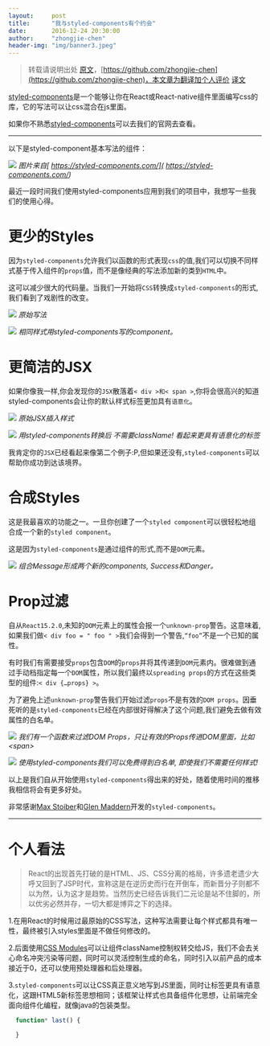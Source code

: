 ```yaml
---
layout:     post
title:      "我与styled-components有个约会"
date:       2016-12-24 20:30:00
author:     "zhongjie-chen"
header-img: "img/banner3.jpeg"
---
```


> 转载请说明出处 [原文](http://zhongjie-chen.github.io/blog/2016/12/21/%E6%88%91%E4%B8%8Estyled-components%E6%9C%89%E4%B8%AA%E7%BA%A6%E4%BC%9A/)，[https://github.com/zhongjie-chen](https://github.com/zhongjie-chen)，本文章为翻译加个人评价 [译文](https://medium.com/@jamiedixon/styled-components-production-patterns-c22e24b1d896#.9q4p5gejo)

[styled-components](https://styled-components.com/)是一个能够让你在React或React-native组件里面编写css的库，它的写法可以让css混合在js里面。

如果你不熟悉[styled-components](https://styled-components.com/)可以去我们的官网去查看。

***

以下是styled-component基本写法的组件：

![](/blog/img/sc_1.png)
*图片来自[ https://styled-components.com/]( https://styled-components.com/)*

最近一段时间我们使用styled-components应用到我们的项目中，我想写一些我们的使用心得。

# 更少的Styles

因为`styled-components`允许我们以函数的形式表现`css`的值,我们可以切换不同样式基于传入组件的`props`值，而不是像经典的写法添加新的类到`HTML`中。

这可以减少很大的代码量。当我们一开始将`CSS`转换成`styled-components`的形式,我们看到了戏剧性的改变。

![](/blog/img/sc_2.png)
*原始写法*

![](/blog/img/sc_3.png)
*相同样式用styled-components写的component。*

# 更简洁的JSX

如果你像我一样,你会发现你的`JSX`散落着`< div >和< span >`,你将会很高兴的知道styled-components会让你的默认样式标签更加具有`语意化`。

![](/blog/img/sc_4.png)
*原始JSX插入样式*

![](/blog/img/sc_5.png)
*用styled-components转换后 不需要className! 看起来更具有语意化的标签*

我肯定你的`JSX`已经看起来像第二个例子:P,但如果还没有,`styled-components`可以帮助你成功到达该境界。

# 合成Styles

这是我最喜欢的功能之一。一旦你创建了一个`styled component`可以很轻松地组合成一个新的`styled component`。

这是因为`styled-components`是通过组件的形式,而不是`DOM`元素。

![](/blog/img/sc_6.png)
*组合Message形成两个新的components, Success和Danger。*

# Prop过滤

自从`React15.2.0`,未知的`DOM`元素上的属性会报一个`unknown-prop`警告。这意味着,如果我们做``< div foo = " foo " >``我们会得到一个警告,``“foo”``不是一个已知的属性。

有时我们有需要接受`props`包含`DOM`的`props`并将其传递到`DOM`元素内。很难做到通过手动档指定每一个`DOM`属性，所以我们最终以`spreading props`的方式在这些类型的组件:``< div {…props} >``。

为了避免上述`unknown-prop`警告我们开始过滤`props`不是有效的`DOM props`。因垂死听的是`styled-components`已经在内部很好得解决了这个问题,我们避免去做有效属性的白名单。

![](/blog/img/sc_7.png)
*我们有一个函数来过滤DOM Props，只让有效的Props传进DOM里面，比如&lt;span&gt;*

![](/blog/img/sc_8.png)
*使用styled-components我们可以免费得到白名单, 即使我们不需要任何样式!*

以上是我们自从开始使用`styled-components`得出来的好处，随着使用时间的推移我相信将会有更多好处。

非常感谢[Max Stoiber](https://twitter.com/mxstbr)和[Glen Maddern](https://twitter.com/glenmaddern)开发的`styled-components`。

***

# 个人看法

>React的出现首先打破的是HTML、JS、CSS分离的格局，许多遗老遗少大呼又回到了JSP时代，宣称这是在逆历史而行在开倒车，而新晋分子则都不以为然，认为这才是趋势。当然历史已经告诉我们二元论是站不住脚的，所以优劣必然并存，一切大都是博弈之下的选择。

1.在用React的时候用过最原始的CSS写法，这种写法需要让每个样式都具有唯一性，最终被引入styles里面是不做任何修改的。

2.后面使用[CSS Modules](https://github.com/css-modules/css-modules)可以让组件className控制权转交给JS，我们不会去关心命名冲突污染等问题，同时可以灵活控制生成的命名，同时引入以前产品的成本接近于0，还可以使用预处理器和后处理器。

3.`styled-components`可以让CSS真正意义地写到JS里面，同时让标签更具有语意化，这跟HTML5新标签思想相同；该框架让样式也具备组件化思想，让前端完全面向组件化编程，就像java的包装类型。

``` JavaScript
  function* last() {

  }
```
